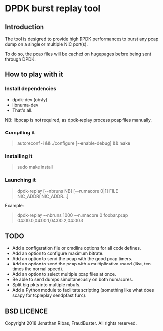 # DPDK burst replay tool

## Introduction

The tool is designed to provide high DPDK performances to burst any pcap dump on
a single or multiple NIC port(s).

To do so, the pcap files will be cached on hugepages before being sent through DPDK.

## How to play with it

### Install dependencies

* dpdk-dev (obsly)
* libnuma-dev
* That's all.

NB: libpcap is not required, as dpdk-replay process pcap files manually.

### Compiling it

> autoreconf -i && ./configure [--enable-debug] && make

### Installing it

> sudo make install

### Launching it

> dpdk-replay [--nbruns NB] [--numacore 0|1] FILE NIC_ADDR[,NIC_ADDR...]

Example:
> dpdk-replay --nbruns 1000 --numacore 0 foobar.pcap 04:00.0,04:00.1,04:00.2,04:00.3

## TODO

* Add a configuration file or cmdline options for all code defines.
* Add an option to configure maximum bitrate.
* Add an option to send the pcap with the good pcap timers.
* Add an option to send the pcap with a multiplicative speed (like, ten times the normal speed).
* Add an option to select multiple pcap files at once.
* Be able to send dumps simultaneously on both numacores.
* Split big pkts into multiple mbufs.
* Add a Python module to facilitate scripting (something like what does scapy for tcpreplay sendpfast func).

## BSD LICENCE

Copyright 2018 Jonathan Ribas, FraudBuster. All rights reserved.

